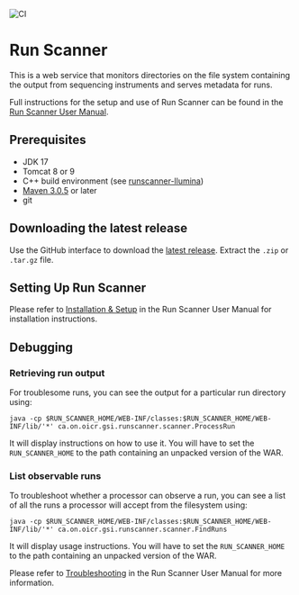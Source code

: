 ![CI](https://github.com/miso-lims/runscanner/actions/workflows/run_scanner_ci.yml/badge.svg)

# Run Scanner
This is a web service that monitors directories on the file system containing
the output from sequencing instruments and serves metadata for runs.

Full instructions for the setup and use of Run Scanner can be found in the [Run Scanner User Manual](https://miso-lims.readthedocs.io/projects/runscanner/en/latest).

## Prerequisites

* JDK 17
* Tomcat 8 or 9
* C++ build environment (see [runscanner-llumina](runscanner-illumina/README.md))
* [Maven 3.0.5](http://maven.apache.org/download.html) or later
* git

<a id="latest-release" />

## Downloading the latest release
Use the GitHub interface to download the [latest release](https://github.com/miso-lims/runscanner/releases/latest).
Extract the `.zip` or `.tar.gz` file.

<a id="setup" />

## Setting Up Run Scanner

Please refer to [Installation & Setup](https://miso-lims.readthedocs.io/projects/runscanner/en/latest/installation/) in the Run Scanner User Manual for installation instructions.

## Debugging

### Retrieving run output
For troublesome runs, you can see the output for a particular run directory using:

    java -cp $RUN_SCANNER_HOME/WEB-INF/classes:$RUN_SCANNER_HOME/WEB-INF/lib/'*' ca.on.oicr.gsi.runscanner.scanner.ProcessRun

It will display instructions on how to use it. You will have to set the `RUN_SCANNER_HOME` to the path containing an unpacked version of the WAR.

### List observable runs
To troubleshoot whether a processor can observe a run, you can see a list of all the runs a processor will accept from the filesystem using:

    java -cp $RUN_SCANNER_HOME/WEB-INF/classes:$RUN_SCANNER_HOME/WEB-INF/lib/'*' ca.on.oicr.gsi.runscanner.scanner.FindRuns
    
It will display usage instructions. You will have to set the `RUN_SCANNER_HOME` to the path containing an unpacked version of the WAR.

Please refer to [Troubleshooting](https://miso-lims.readthedocs.io/projects/runscanner/en/latest/troubleshooting/) in the Run Scanner User Manual for more information.
